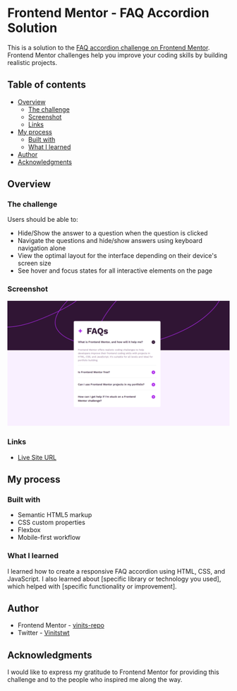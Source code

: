 # Frontend Mentor - FAQ Accordion Solution

This is a solution to the [FAQ accordion challenge on Frontend Mentor](https://www.frontendmentor.io/challenges/faq-accordion-wyfFdeBwBz). Frontend Mentor challenges help you improve your coding skills by building realistic projects.

## Table of contents

- [Overview](#overview)
  - [The challenge](#the-challenge)
  - [Screenshot](#screenshot)
  - [Links](#links)
- [My process](#my-process)
  - [Built with](#built-with)
  - [What I learned](#what-i-learned)
- [Author](#author)
- [Acknowledgments](#acknowledgments)

## Overview

### The challenge

Users should be able to:

- Hide/Show the answer to a question when the question is clicked
- Navigate the questions and hide/show answers using keyboard navigation alone
- View the optimal layout for the interface depending on their device's screen size
- See hover and focus states for all interactive elements on the page

### Screenshot

![Screenshot](/Screenshot.png)

### Links

- [Live Site URL](https://cerulean-basbousa-d74c82.netlify.app/)

## My process

### Built with

- Semantic HTML5 markup
- CSS custom properties
- Flexbox
- Mobile-first workflow

### What I learned

I learned how to create a responsive FAQ accordion using HTML, CSS, and JavaScript. I also learned about [specific library or technology you used], which helped with [specific functionality or improvement].


## Author
- Frontend Mentor - [vinits-repo](https://www.frontendmentor.io/profile/vinits-repo)
- Twitter - [Vinitstwt](https://twitter.com/Vinitstwt)

## Acknowledgments
I would like to express my gratitude to Frontend Mentor for providing this challenge and to the people who inspired me along the way.
